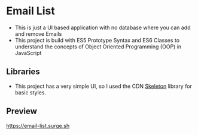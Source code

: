 # Email List

- This is just a UI based application with no database where you can add and remove Emails
- This project is build with ES5 Prototype Syntax and ES6 Classes to understand the concepts of Object Oriented Programming (OOP) in JavaScript

## Libraries

- This project has a very simple UI, so I used the CDN [Skeleton](https://cdnjs.com/libraries/skeleton) library for basic styles.

## Preview

https://email-list.surge.sh
